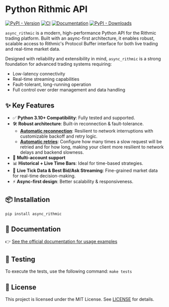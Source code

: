 # Python Rithmic API

[![PyPI - Version](https://img.shields.io/pypi/v/async_rithmic)](https://pypi.org/project/async-rithmic/)
[![CI](https://github.com/rundef/async_rithmic/actions/workflows/ci.yml/badge.svg)](https://github.com/rundef/async_rithmic/actions/workflows/ci.yml)
[![Documentation](https://app.readthedocs.org/projects/async-rithmic/badge/?version=latest)](https://async-rithmic.readthedocs.io/en/latest/)
[![PyPI - Downloads](https://img.shields.io/pypi/dm/async_rithmic)](https://pypistats.org/packages/async-rithmic)

`async_rithmic` is a modern, high-performance Python API for the Rithmic trading platform.
Built with an async-first architecture, it enables robust, scalable access to Rithmic's Protocol Buffer interface for both live trading and real-time market data.

Designed with reliability and extensibility in mind, `async_rithmic` is a strong foundation for advanced trading systems requiring:

- Low-latency connectivity
- Real-time streaming capabilities
- Fault-tolerant, long-running operation
- Full control over order management and data handling

## ✨ Key Features

- ✅ **Python 3.10+ Compatibility**: Fully tested and supported.
- 🛠️ **Robust architecture**: Built-in reconnection & fault-tolerance.
    - [**Automatic reconnection**](https://async-rithmic.readthedocs.io/en/latest/connection.html#custom-reconnection-settings): Resilient to network interruptions with customizable backoff and retry logic.
    - [**Automatic retries**](https://async-rithmic.readthedocs.io/en/latest/connection.html#custom-retry-settings): Configure how many times a slow request will be retried and for how long, making your client more resilient to network delays and backend slowness.
- 👥 **Multi-account support**
- 📊 **Historical + Live Time Bars**: Ideal for time-based strategies.
- 🎯 **Live Tick Data & Best Bid/Ask Streaming**: Fine-grained market data for real-time decision-making.
- ⚡ **Async-first design**: Better scalability & responsiveness.

## 📦 Installation

```
pip install async_rithmic
```

## 📘 Documentation

👉 [See the official documentation for usage examples](https://async-rithmic.readthedocs.io/en/latest/)

## 🧪 Testing

To execute the tests, use the following command: `make tests`

## 📄 License

This project is licensed under the MIT License.
See [LICENSE](LICENSE) for details.

